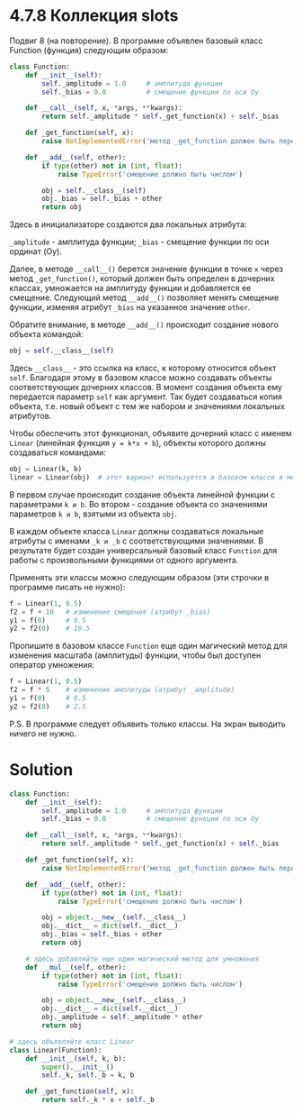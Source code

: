 # 4.7.8 Коллекция __slots__

Подвиг 8 (на повторение). В программе объявлен базовый класс Function (функция) следующим образом:

```python
class Function:
    def __init__(self):
        self._amplitude = 1.0     # амплитуда функции
        self._bias = 0.0          # смещение функции по оси Oy

    def __call__(self, x, *args, **kwargs):
        return self._amplitude * self._get_function(x) + self._bias

    def _get_function(self, x):
        raise NotImplementedError('метод _get_function должен быть переопределен в дочернем классе')

    def __add__(self, other):
        if type(other) not in (int, float):
            raise TypeError('смещение должно быть числом')

        obj = self.__class__(self)
        obj._bias = self._bias + other
        return obj
```

Здесь в инициализаторе создаются два локальных атрибута:

`_amplitude` - амплитуда функции;
`_bias` - смещение функции по оси ординат (Oy).

Далее, в методе `__call__()` берется значение функции в точке `x` через метод `_get_function()`, который должен быть
определен в дочерних классах, умножается на амплитуду функции и добавляется ее смещение. Следующий метод `__add__()`
позволяет менять смещение функции, изменяя атрибут `_bias` на указанное значение `other`.

Обратите внимание, в методе `__add__()` происходит создание нового объекта командой:

```python
obj = self.__class__(self)
```

Здесь `__class__` - это ссылка на класс, к которому относится объект `self`. Благодаря этому в базовом классе можно
создавать объекты соответствующих дочерних классов. В момент создания объекта ему передается параметр `self` как
аргумент. Так будет создаваться копия объекта, т.е. новый объект с тем же набором и значениями локальных атрибутов.

Чтобы обеспечить этот функционал, объявите дочерний класс с именем `Linear` (линейная функция `y = k*x + b`), объекты
которого должны создаваться командами:

```python
obj = Linear(k, b)
linear = Linear(obj)  # этот вариант используется в базовом классе в методе __add__()
```

В первом случае происходит создание объекта линейной функции с параметрами `k и b`. Во втором - создание объекта со
значениями параметров `k и b`, взятыми из объекта `obj`.

В каждом объекте класса `Linear` должны создаваться локальные атрибуты с именами `_k и _b` с соответствующими
значениями.
В результате будет создан универсальный базовый класс `Function` для работы с произвольными функциями от одного
аргумента.

Применять эти классы можно следующим образом (эти строчки в программе писать не нужно):

```python
f = Linear(1, 0.5)
f2 = f + 10   # изменение смещения (атрибут _bias)
y1 = f(0)     # 0.5
y2 = f2(0)    # 10.5
```

Пропишите в базовом классе `Function` еще один магический метод для изменения масштаба (амплитуды) функции, чтобы был
доступен оператор умножения:

```python
f = Linear(1, 0.5)
f2 = f * 5    # изменение амплитуды (атрибут _amplitude)
y1 = f(0)     # 0.5
y2 = f2(0)    # 2.5
```

P.S. В программе следует объявить только классы. На экран выводить ничего не нужно.

# Solution

```python
class Function:
    def __init__(self):
        self._amplitude = 1.0     # амплитуда функции
        self._bias = 0.0          # смещение функции по оси Oy

    def __call__(self, x, *args, **kwargs):
        return self._amplitude * self._get_function(x) + self._bias

    def _get_function(self, x):
        raise NotImplementedError('метод _get_function должен быть переопределен в дочернем классе')

    def __add__(self, other):
        if type(other) not in (int, float):
            raise TypeError('смещение должно быть числом')

        obj = object.__new__(self.__class__)
        obj.__dict__ = dict(self.__dict__)
        obj._bias = self._bias + other
        return obj

    # здесь добавляйте еще один магический метод для умножения
    def __mul__(self, other):
        if type(other) not in (int, float):
            raise TypeError('смещение должно быть числом')

        obj = object.__new__(self.__class__)
        obj.__dict__ = dict(self.__dict__)
        obj._amplitude = self._amplitude * other
        return obj

# здесь объявляйте класс Linear
class Linear(Function):
    def __init__(self, k, b):
        super().__init__()
        self._k, self._b = k, b

    def _get_function(self, x):
        return self._k * x + self._b
```